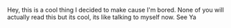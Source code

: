 Hey, this is a cool thing I decided to make cause I'm bored. None of you will actually read this but its cool, its like talking to myself now. See Ya
